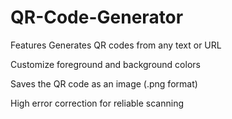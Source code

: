 # QR-Code-Generator
 Features
Generates QR codes from any text or URL

Customize foreground and background colors

Saves the QR code as an image (.png format)

High error correction for reliable scanning

